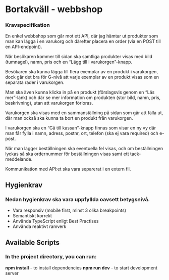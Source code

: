 # Bortakväll - webbshop

### Kravspecifikation

En enkel webbshop som går mot ett API, där jag hämtar ut produkter som man kan lägga i en varukorg och därefter placera en order (via en POST till en API-endpoint).

När besökaren kommer till sidan ska samtliga produkter visas med bild (tumnagel), namn, pris och en “Lägg till i varukorgen”-knapp.

Besökaren ska kunna lägga till flera exemplar av en produkt i varukorgen, dock går det bra för G-nivå att varje exemplar av en produkt visas som en separata rader i varukorgen.

Man ska även kunna klicka in på en produkt (förslagsvis genom en “Läs mer”-länk) och där se mer information om produkten (stor bild, namn, pris, beskrivning), utan att varukorgen förloras.

Varukorgen ska visas med en sammanställning på sidan som går att fälla ut, där man också ska kunna ta bort en produkt från varukorgen.

I varukorgen ska en “Gå till kassan”-knapp finnas som visar en ny vy där man får fylla i namn, adress, postnr, ort, telefon (ska ej vara required) och e-post.

När man lägger beställningen ska eventuella fel visas, och om beställningen lyckas så ska ordernummer för beställningen visas samt ett tack-meddelande.

Kommunikation med API:et ska vara separerat i en extern fil.

## Hygienkrav

### Nedan hygienkrav ska vara uppfyllda oavsett betygsnivå.

- Vara responsiv (mobile first, minst 3 olika breakpoints)
- Semantiskt korrekt
- Använda TypeScript enligt Best Practises
- Använda reaktivt ramverk

## Available Scripts

### In the project directory, you can run:

**npm install** - to install dependencies
**npm run dev** - to start development server

